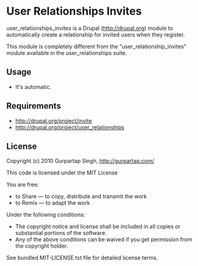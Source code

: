 User Relationships Invites
==============

user_relationships_invites is a Drupal (http://drupal.org) module to automatically create a relationship for invited users when they register.

This module is completely different from the "user_relationship_invites" module available in the user_relationships suite.

Usage
-------

 * It's automatic.

Requirements
-------

 * http://drupal.org/project/invite
 * http://drupal.org/project/user_relationships

License
-------

Copyright (c) 2010 Gurpartap Singh, http://gurpartap.com/

This code is licensed under the MIT License

You are free:

 * to Share — to copy, distribute and transmit the work
 * to Remix — to adapt the work

Under the following conditions:

 * The copyright notice and license shall be included in all copies or substantial portions of the software.
 * Any of the above conditions can be waived if you get permission from the copyright holder.

See bundled MIT-LICENSE.txt file for detailed license terms.